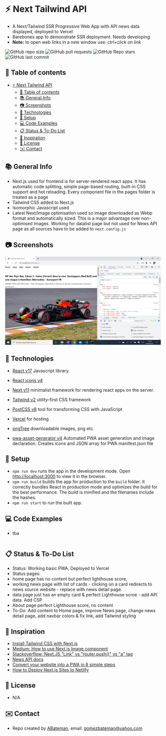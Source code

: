 # :zap: Next Tailwind API

* A Next/Tailwind SSR Progressive Web App with API news data displayed, deployed to Vercel
* Barebones app to demonstrate SSR deployment. Needs developing.
* **Note:** to open web links in a new window use: _ctrl+click on link_

![GitHub repo size](https://img.shields.io/github/repo-size/AndrewJBateman/next-tailwind-api?style=plastic)
![GitHub pull requests](https://img.shields.io/github/issues-pr/AndrewJBateman/next-tailwind-api?style=plastic)
![GitHub Repo stars](https://img.shields.io/github/stars/AndrewJBateman/next-tailwind-api?style=plastic)
![GitHub last commit](https://img.shields.io/github/last-commit/AndrewJBateman/next-tailwind-api?style=plastic)

## :page_facing_up: Table of contents

* [:zap: Next Tailwind API](#zap-next-tailwind-api)
  * [:page_facing_up: Table of contents](#page_facing_up-table-of-contents)
  * [:books: General Info](#books-general-info)
  * [:camera: Screenshots](#camera-screenshots)
  * [:signal_strength: Technologies](#signal_strength-technologies)
  * [:floppy_disk: Setup](#floppy_disk-setup)
  * [:computer: Code Examples](#computer-code-examples)
  * [:clipboard: Status & To-Do List](#clipboard-status--to-do-list)
  * [:clap: Inspiration](#clap-inspiration)
  * [:file_folder: License](#file_folder-license)
  * [:envelope: Contact](#envelope-contact)

## :books: General Info

* Next.js used for frontend is for server-rendered react apps. It has automatic code splitting, simple page-based routing, built-in CSS support and hot reloading. Every component file in the pages folder is treated as a page
* Tailwind CSS added to Next.js
* Isomorphic Javascript used
* Latest Next/Image optimisation used so image downloaded as Webp format and automatically sized. This is a major advantage over non-optimised Images. Working for datalist page but not used for News API page as all sources have to be added to `next.config.js`

## :camera: Screenshots

![Example screenshot](./imgs/news.png)

## :signal_strength: Technologies

* [React v17](https://reactjs.org/) Javascript library.
* [React icons v4](https://www.npmjs.com/package/react-icons)
* [Next v11](https://nextjs.org/) minimalist framework for rendering react apps on the server.
* [Tailwind v2](https://tailwindcss.com/) utility-first CSS framework
* [PostCSS v8](https://postcss.org/) tool for transforming CSS with JavaScript
* [Vercel](https://vercel.com) for hosting

* [pngTree](https://pngtree.com/) downloadable images, png etc.
* [pwa-asset-generator v4](https://www.npmjs.com/package/pwa-asset-generator) Automated PWA asset generation and image declaration. Creates icons and JSON array for PWA manifest.json file

## :floppy_disk: Setup

* `npm run dev` runs the app in the development mode. Open [http://localhost:3000](http://localhost:3000) to view it in the browser.
* `npm run build` builds the app for production to the `build` folder. It correctly bundles React in production mode and optimizes the build for the best performance. The build is minified and the filenames include the hashes.
* `npm run start` to run the built app.

## :computer: Code Examples

* tba

```javascript

```

## :clipboard: Status & To-Do List

* Status: Working basic PWA, Deployed to Vercel
* Status pages:
* home page has no content but perfect lighthouse score,
* working news page with list of cards - clicking on a card redirects to news source website - replace with news detail page.
* data page just has an empty card & perfect Lighthouse scroe - add API data. Add CSP
* About page perfect Lighthouse score, no content
* To-Do: Add content to Home page, improve News page, change news detail page, add navbar colors & fix link, add Tailwind styling

## :clap: Inspiration

* [Install Tailwind CSS with Next.js](https://tailwindcss.com/docs/guides/nextjs)
* [Medium: How to use Next.js Image component](https://medium.com/eincode/how-to-use-next-js-image-component-dfbf3725b12)
* [Stackoverflow: Next.JS "Link" vs "router.push()" vs "a" tag](https://stackoverflow.com/questions/65086108/next-js-link-vs-router-push-vs-a-tag)
* [News API docs](https://newsapi.org/docs)
* [Convert your website into a PWA in 8 simple steps](https://milindsoorya.site/blog/convert-your-website-into-a-pwa-in-8-simple-steps-next-js-pwa-series-part-2#step-6-edit-your-_documentjs-file)
* [How to Deploy Next.js Sites to Netlify](https://www.netlify.com/blog/2020/11/30/how-to-deploy-next.js-sites-to-netlify/)

## :file_folder: License

* N/A

## :envelope: Contact

* Repo created by [ABateman](https://github.com/AndrewJBateman), email: gomezbateman@yahoo.com
